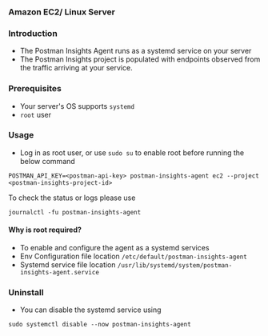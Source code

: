 ### Amazon EC2/ Linux Server

### Introduction

- The Postman Insights Agent runs as a systemd service on your server
- The Postman Insights project is populated with endpoints observed from the traffic arriving at your service.

### Prerequisites

- Your server's OS supports `systemd`
- `root` user

### Usage

- Log in as root user, or use `sudo su` to enable root before running the below command
```
POSTMAN_API_KEY=<postman-api-key> postman-insights-agent ec2 --project <postman-insights-project-id>
```

To check the status or logs please use

```
journalctl -fu postman-insights-agent
```

#### Why is root required?

- To enable and configure the agent as a systemd services
- Env Configuration file location `/etc/default/postman-insights-agent`
- Systemd service file location `/usr/lib/systemd/system/postman-insights-agent.service`

### Uninstall

- You can disable the systemd service using

`sudo systemctl disable --now postman-insights-agent`
